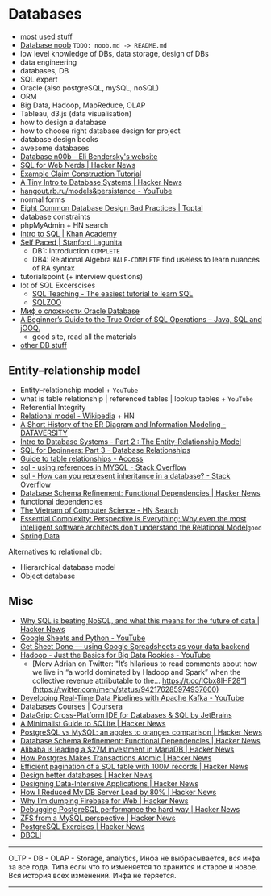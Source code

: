 # Databases
- [most used stuff](most-used.md)
- [Database noob](noob.md) `TODO: noob.md -> README.md`
- low level knowledge of DBs, data storage, design of DBs
- data engineering
- databases, DB
- SQL expert
- Oracle (also postgreSQL, mySQL, noSQL)
- ORM
- Big Data, Hadoop, MapReduce, OLAP
- Tableau, d3.js (data visualisation)
- how to design a database
- how to choose right database design for project
- database design books 
- awesome databases
- [Database n00b - Eli Bendersky's website](https://eli.thegreenplace.net/2008/10/14/database-n00b)
- [SQL for Web Nerds | Hacker News](https://news.ycombinator.com/item?id=2159624)
- [Example Claim Construction Tutorial](http://philip.greenspun.com/software/claim-construction-tutorial/example/)
- [A Tiny Intro to Database Systems | Hacker News](https://news.ycombinator.com/item?id=9436146)
- [hangout.rb.ru/models&persistance - YouTube](https://www.youtube.com/watch?v=QNnewJ-lzdc)
- normal forms
- [Eight Common Database Design Bad Practices | Toptal](https://www.toptal.com/database/database-design-bad-practices)
- database constraints
- phpMyAdmin + HN search
- [Intro to SQL | Khan Academy](https://www.khanacademy.org/computing/computer-programming/sql)
- [Self Paced | Stanford Lagunita](https://lagunita.stanford.edu/courses/DB/2014/SelfPaced/about)
    - DB1: Introduction `COMPLETE`
    - DB4: Relational Algebra `HALF-COMPLETE` find useless to learn nuances of RA syntax
- tutorialspoint (+ interview questions)
- lot of SQL Excerscises
    - [SQL Teaching - The easiest tutorial to learn SQL](https://www.sqlteaching.com/)
    - [SQLZOO](http://sqlzoo.net/)
- [Миф о сложности Oracle Database](https://antonz.ru/oracle-myth/)
- [A Beginner’s Guide to the True Order of SQL Operations – Java, SQL and jOOQ.](https://blog.jooq.org/2016/12/09/a-beginners-guide-to-the-true-order-of-sql-operations/)
    - good site, read all the materials
- [other DB stuff](../dev/databases)

## Entity–relationship model
- Entity–relationship model + `YouTube`
- what is table relationship | referenced tables | lookup tables + `YouTube`
- Referential Integrity
- [Relational model - Wikipedia](https://en.wikipedia.org/wiki/Relational_model) + HN
- [A Short History of the ER Diagram and Information Modeling - DATAVERSITY](http://www.dataversity.net/a-short-history-of-the-er-diagram-and-information-modeling/)
- [Intro to Database Systems - Part 2 : The Entity-Relationship Model](http://blog.dancrisan.com/intro-to-database-systems-part-2-the-entityrelationship-model)
- [SQL for Beginners: Part 3 - Database Relationships](https://code.tutsplus.com/articles/sql-for-beginners-part-3-database-relationships--net-8561)
- [Guide to table relationships - Access](https://support.office.com/en-us/article/Guide-to-table-relationships-30446197-4fbe-457b-b992-2f6fb812b58f)
- [sql - using references in MYSQL - Stack Overflow](https://stackoverflow.com/questions/3096838/using-references-in-mysql)
- [sql - How can you represent inheritance in a database? - Stack Overflow](https://stackoverflow.com/questions/3579079/how-can-you-represent-inheritance-in-a-database/3579462#3579462)
- [Database Schema Refinement: Functional Dependencies | Hacker News](https://news.ycombinator.com/item?id=9359400)
- functional dependencies
- [The Vietnam of Computer Science - HN Search](https://hn.algolia.com/?query=The%20Vietnam%20of%20Computer%20Science&sort=byPopularity&prefix&page=0&dateRange=all&type=story)
- [Essential Complexity: Perspective is Everything: Why even the most intelligent software architects don't understand the Relational Model](http://hepburndata.blogspot.ru/2011/12/perspective-is-everything-why-even-most.html)`good`
- [Spring Data](http://projects.spring.io/spring-data/)

Alternatives to relational db:
- Hierarchical database model
- Object database

## Misc
- [Why SQL is beating NoSQL, and what this means for the future of data | Hacker News](https://news.ycombinator.com/item?id=15335717)
- [Google Sheets and Python - YouTube](https://www.youtube.com/watch?v=vISRn5qFrkM)
- [Get Sheet Done — using Google Spreadsheets as your data backend](https://medium.freecodecamp.org/get-sheet-done-using-google-spreadsheets-as-your-data-backend-650ba23dc6d9)
- [Hadoop - Just the Basics for Big Data Rookies - YouTube](https://www.youtube.com/watch?v=xYnS9PQRXTg)
    - [Merv Adrian on Twitter: "It’s hilarious to read comments about how we live in “a world dominated by Hadoop and Spark” when the collective revenue attributable to the… https://t.co/ICbx8IHF28"](https://twitter.com/merv/status/942176285974937600)
- [Developing Real-Time Data Pipelines with Apache Kafka - YouTube](https://www.youtube.com/watch?v=GRPLRONVDWY)
- [Databases Courses | Coursera](https://www.coursera.org/courses?languages=en&query=databases)
- [DataGrip: Cross-Platform IDE for Databases & SQL by JetBrains](https://www.jetbrains.com/datagrip)
- [A Minimalist Guide to SQLite | Hacker News](https://news.ycombinator.com/item?id=15605669)
- [PostgreSQL vs MySQL: an apples to oranges comparison | Hacker News](https://news.ycombinator.com/item?id=4495377)
- [Database Schema Refinement: Functional Dependencies | Hacker News](https://news.ycombinator.com/item?id=9359400)
- [Alibaba is leading a $27M investment in MariaDB | Hacker News](https://news.ycombinator.com/item?id=15366365)
- [How Postgres Makes Transactions Atomic | Hacker News](https://news.ycombinator.com/item?id=15027870)
- [Efficient pagination of a SQL table with 100M records | Hacker News](https://news.ycombinator.com/item?id=15480219)
- [Design better databases | Hacker News](https://news.ycombinator.com/item?id=11448682)
- [Designing Data-Intensive Applications | Hacker News](https://news.ycombinator.com/item?id=15428526)
- [How I Reduced My DB Server Load by 80% | Hacker News](https://news.ycombinator.com/item?id=15434970)
- [Why I’m dumping Firebase for Web | Hacker News](https://news.ycombinator.com/item?id=14962567)
- [Debugging PostgreSQL performance the hard way | Hacker News](https://news.ycombinator.com/item?id=12606480)
- [ZFS from a MySQL perspective | Hacker News](https://news.ycombinator.com/item?id=15722135)
- [PostgreSQL Exercises | Hacker News](https://news.ycombinator.com/item?id=15859849&utm_term=comment)
- [DBCLI](http://www.dbcli.com/)

---

OLTP - DB - 
OLAP - Storage, analytics, Инфа не выбрасывается, вся инфа за все года. Типа если что то изменяется то хранится и старое и новое. Вся история всех изменений. Инфа не теряется.

---
